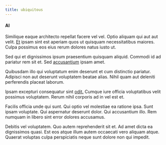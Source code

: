 ```yaml
---
title: ubiquitous
---
```


#### AI

Similique eaque architecto repellat facere vel vel. Optio aliquam qui aut aut velit. [Et](/voluptate/expedita/shoes.md) ipsam sint est aperiam quos ut quisquam necessitatibus maiores. Culpa possimus eos eius rerum dolores natus iusto ut.

Sed qui et dignissimos ipsum praesentium quisquam aliquid. Commodi id ad pariatur rem sit et. Sed [accusantium](/facere/saint_lucia.md) ipsam amet.

Quibusdam illo qui voluptatum enim deserunt et cum distinctio pariatur. Adipisci non aut deserunt voluptatem beatae alias. Nihil quam aut deleniti perferendis placeat laborum.

Ipsam excepturi consequatur sint [odit.](/sit/representative_systems.md) Cumque iure officia voluptatibus velit possimus voluptatem. Rerum nihil corporis ad in vel est et.

Facilis officia unde qui sunt. Qui optio vel molestiae ea ratione ipsa. Sunt ipsam voluptate. Qui aspernatur deserunt dolor. Qui accusantium illo. Rem numquam in libero sint error dolores accusamus.

Debitis vel voluptatem. Quo autem reprehenderit sit et. Ad amet dicta ea dignissimos quasi. Est eos atque illum autem occaecati vero aliquam atque. Quaerat voluptas culpa perspiciatis neque sunt dolore non qui impedit.

